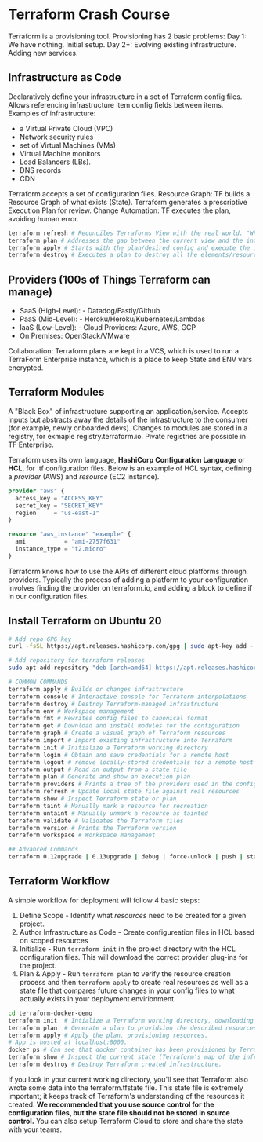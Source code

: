 # Terraform Crash Course

Terraform is a provisioning tool. Provisioning has 2 basic problems:
Day 1: We have nothing. Initial setup.
Day 2+: Evolving existing infrastructure. Adding new services.

## Infrastructure as Code

Declaratively define your infrastructure in a set of Terraform config files. Allows referencing infrastructure item config fields between items. Examples of infrastructure:

- a Virtual Private Cloud (VPC)
- Network security rules
- set of Virtual Machines (VMs)
- Virtual Machine monitors
- Load Balancers (LBs).
- DNS records
- CDN

Terraform accepts a set of configuration files. Resource Graph: TF builds a Resource Graph of what exists (State). Terraform generates a prescriptive Execution Plan for review. Change Automation: TF executes the plan, avoiding human error.

```sh
terraform refresh # Reconciles Terraforms View with the real world. "What's actually running"
terraform plan # Addresses the gap between the current view and the infrastructure we'd like to have (Desired config).
terraform apply # Starts with the plan/desired config and execute the infrastructure changes in the real world.
terraform destroy # Executes a plan to destroy all the elements/resources associated with an application.
```

## Providers (100s of Things Terraform can manage)

- SaaS (High-Level): - Datadog/Fastly/Github
- PaaS (Mid-Level): - Heroku/Heroku/Kubernetes/Lambdas
- IaaS (Low-Level): - Cloud Providers: Azure, AWS, GCP
- On Premises: OpenStack/VMware

Collaboration: Terraform plans are kept in a VCS, which is used to run a TerraForm Enterprise instance, which is a place to keep State and ENV vars encrypted.

## Terraform Modules

A "Black Box" of infrastructure supporting an application/service. Accepts inputs but abstracts away the details of the infrastructure to the consumer (for example, newly onboarded devs). Changes to modules are stored in a registry, for exmaple registry.terraform.io. Pivate registries are possible in TF Enterprise.

Terraform uses its own language, **HashiCorp Configuration Language** or **HCL**, for .tf configuration files.
Below is an example of HCL syntax, defining a *provider* (AWS) and *resource* (EC2 instance).

```tf
provider "aws" {
  access_key = "ACCESS_KEY"
  secret_key = "SECRET_KEY"
  region     = "us-east-1"
}

resource "aws_instance" "example" {
  ami           = "ami-2757f631"
  instance_type = "t2.micro"
}
```

Terraform knows how to use the APIs of different cloud platforms through providers. Typically the process of adding a platform to your configuration involves finding the provider on terraform.io, and adding a block to define if in our configuration files.

## Install Terraform on Ubuntu 20

```sh
# Add repo GPG key
curl -fsSL https://apt.releases.hashicorp.com/gpg | sudo apt-key add -

# Add repository for terraform releases
sudo apt-add-repository "deb [arch=amd64] https://apt.releases.hashicorp.com $(lsb_release -cs) main" sudo apt update && sudo apt install terraform terraform -help terraform -help terraform -install-autocomplete

# COMMON COMMANDS
terraform apply # Builds or changes infrastructure
terraform console # Interactive console for Terraform interpolations
terraform destroy # Destroy Terraform-managed infrastructure
terraform env # Workspace management
terraform fmt # Rewrites config files to canonical format
terraform get # Download and install modules for the configuration
terraform graph # Create a visual graph of Terraform resources
terraform import # Import existing infrastructure into Terraform
terraform init # Initialize a Terraform working directory
terraform login # Obtain and save credentials for a remote host
terraform logout # remove locally-stored credentials for a remote host
terraform output # Read an output from a state file
terraform plan # Generate and show an execution plan
terraform providers # Prints a tree of the providers used in the configuration
terraform refresh # Update local state file against real resources
terraform show # Inspect Terraform state or plan
terraform taint # Manually mark a resource for recreation
terraform untaint # Manually unmark a resource as tainted
terraform validate # Validates the Terraform files
terraform version # Prints the Terraform version
terraform workspace # Workspace management

## Advanced Commands
terraform 0.12upgrade | 0.13upgrade | debug | force-unlock | push | state
```

## Terraform Workflow

A simple workflow for deployment will follow 4 basic steps:

1. Define Scope - Identify what *resources* need to be created for a given project.
2. Author Infrastructure as Code - Create configureation files in HCL based on scoped resources
3. Initialize - Run `terraform init` in the project directory with the HCL configuration files. This will download the correct provider plug-ins for the project.
4. Plan & Apply - Run `terraform plan` to verify the resource creation process and then `terraform apply` to create real resources as well as a state file that compares future changes in your config files to what actually exists in your deployment envirionment.

```sh
cd terraform-docker-demo
terraform init  # Intialize a Terraform working directory, downloading the appropriate provider extensions
terraform plan  # Generate a plan to providsion the described resources.
terraform apply # Apply the plan, provisioning resources.
# App is hosted at localhost:8000.
docker ps # Can see that docker container has been provisioned by Terraform
terraform show # Inspect the current state (Terraform's map of the infrastructure it has created)
terraform destroy # Destroy Terraform created infrastructure.
```

If you look in your current working directory, you'll see that Terraform also wrote some data into the terraform.tfstate file. This state file is extremely important; it keeps track of Terraform's understanding of the resources it created. **We recommended that you use source control for the configuration files, but the state file should not be stored in source control.** You can also setup Terraform Cloud to store and share the state with your teams.

